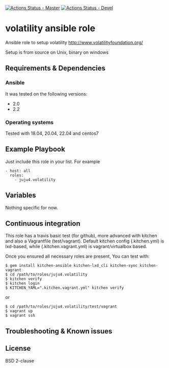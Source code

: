 [![Actions Status - Master](https://github.com/juju4/ansible-volatility/workflows/AnsibleCI/badge.svg)](https://github.com/juju4/ansible-volatility/actions?query=branch%3Amaster)
[![Actions Status - Devel](https://github.com/juju4/ansible-volatility/workflows/AnsibleCI/badge.svg?branch=devel)](https://github.com/juju4/ansible-volatility/actions?query=branch%3Adevel)

# volatility ansible role

Ansible role to setup volatility
http://www.volatilityfoundation.org/

Setup is from source on Unix, binary on windows

## Requirements & Dependencies

### Ansible
It was tested on the following versions:
 * 2.0
 * 2.2

### Operating systems

Tested with 18.04, 20.04, 22.04 and centos7

## Example Playbook

Just include this role in your list.
For example

```
- host: all
  roles:
    - juju4.volatility
```

## Variables

Nothing specific for now.

## Continuous integration

This role has a travis basic test (for github), more advanced with kitchen and also a Vagrantfile (test/vagrant).
Default kitchen config (.kitchen.yml) is lxd-based, while (.kitchen.vagrant.yml) is vagrant/virtualbox based.

Once you ensured all necessary roles are present, You can test with:
```
$ gem install kitchen-ansible kitchen-lxd_cli kitchen-sync kitchen-vagrant
$ cd /path/to/roles/juju4.volatility
$ kitchen verify
$ kitchen login
$ KITCHEN_YAML=".kitchen.vagrant.yml" kitchen verify
```
or
```
$ cd /path/to/roles/juju4.volatility/test/vagrant
$ vagrant up
$ vagrant ssh
```

## Troubleshooting & Known issues


## License

BSD 2-clause
